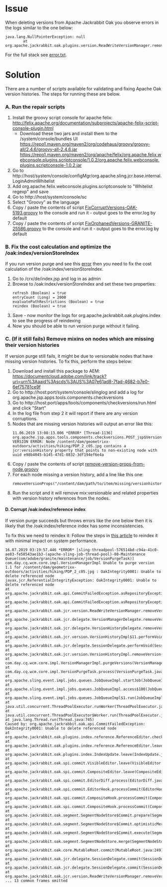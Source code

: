 # Issue
When deleting versions from Apache Jackrabbit Oak you observe errors in the logs similar to the one below:
```
java.lang.NullPointerException: null
        at org.apache.jackrabbit.oak.plugins.version.ReadWriteVersionManager.removeVersion(ReadWriteVersionManager.java:210)
```
For the full stack see [error.txt](error.txt).

# Solution
There are a number of scripts available for validating and fixing Apache Oak version histories.  The steps for running these are below.  
### A. Run the repair scripts
1. Install the groovy script console for apache felix: http://felix.apache.org/documentation/subprojects/apache-felix-script-console-plugin.html
   * Download these two jars and install them to the /system/console/bundles UI
     https://repo1.maven.org/maven2/org/codehaus/groovy/groovy-all/2.4.6/groovy-all-2.4.6.jar
     https://repo1.maven.org/maven2/org/apache/felix/org.apache.felix.webconsole.plugins.scriptconsole/1.0.2/org.apache.felix.webconsole.plugins.scriptconsole-1.0.2.jar
3. Go to  http://host/system/console/configMgr/org.apache.sling.jcr.base.internal.LoginAdminWhitelist
4. Add org.apache.felix.webconsole.plugins.scriptconsole to "Whitelist regexp" and save
5. Go to http://host/system/console/sc
6. Select "Groovy" as the language
7. Copy / paste the contents of script [FixCorruptVersions-OAK-5193.groovy](FixCorruptVersions-OAK-5193.groovy) to the console and run it - output goes to the error.log by default
8. Copy / paste the contents of script [FixOrphanedVersions-GRANITE-25586.groovy](FixOrphanedVersions-GRANITE-25586.groovy) to the console and run it - output goes to the error.log by default

### B. Fix the cost calculation and optimize the /oak:index/versionStoreIndex
If you run version purge and see this [error](purge-query-error.txt) then you need to fix the cost calculation of the /oak:index/versionStoreIndex.
1. Go to /crx/de/index.jsp and log in as admin
2. Browse to /oak:index/versionStoreIndex and set these two properties:
    ```
    refresh (Boolean) = true
    entryCount (Long) = 2000
    evaluatePathRestrictions (Boolean) = true
    reindex (Boolean) = true
    ```
3. Save - now monitor the logs for org.apache.jackrabbit.oak.plugins.index to see the progress of reindexing
4. Now you should be able to run version purge without it failing.

### C. (If it still fails) Remove mixins on nodes which are missing their version histories
If version purge still fails, it might be due to versionable nodes that have missing version histories.  To fix this, perform the steps below:
1. Download and install this package to AEM: https://documentcloud.adobe.com/link/track?uri=urn%3Aaaid%3Ascds%3AUS%3A07e61ad8-7fad-4682-b7e0-6ef75781ce9f
2. Go to http://host:port/system/console/slinglog and add a log for org.apache.jsp.apps.tools.components.checkversions
3. Go to http://host:port/apps/tools/components/checkversions/run.html and click "Start"
4. In the log file from step 2 it will report if there are any version corruptions.
5. Nodes that are missing version histories will output an error like this:
   ```
   11.06.2019 13:08:13.006 *ERROR* [Thread-1136] org.apache.jsp.apps.tools.components.checkversions.POST_jsp$VersionCheckThread VERSION ERROR: Node /content/dam/geometrixx-outdoors/activities/hiking/PDP_2_c05.jpg contains a jcr:versionHistory property that points to non-existing node with uuid e98b4045-b145-47d1-8832-3df194ef6e4a
   ```
6. Copy / paste the contents of script [remove-version-props-from-node.groovy](remove-version-props-from-node.groovy)
7. For each node missing a version history, add a line like this one:
    ```
    removeVersionProps("/content/dam/path/to/item/missing/versionhistory/example.pdf")
    ```
8. Run the script and it will remove mix:versionable and related properties with version history references from the nodes.

#### D. Corrupt /oak:index/reference index
If version purge succeeds but throws errors like the one below then it is likely that the /oak:index/reference index has some inconsistencies.

To fix this we need to reindex it:
Follow the steps in [this article](https://helpx.adobe.com/experience-manager/kb/how-to-reindex-a-synchronous-AEM-index-AEM-Oak.html) to reindex it with minimal impact on system performance.
```
16.07.2019 03:19:57.446 *ERROR* [sling-threadpool-576514bd-c94a-41c0-ae83-fe58543ae1b3-(apache-sling-job-thread-pool)-80-Maintenance Queue(com/adobe/granite/maintenance/job/VersionPurgeTask)] com.day.cq.wcm.core.impl.VersionManagerImpl Unable to purge version 1.1 for /content/dam/geometrixx-outdoors/activities/hiking/PDP_2_c05.jpg : OakIntegrity0001: Unable to delete referenced node
javax.jcr.ReferentialIntegrityException: OakIntegrity0001: Unable to delete referenced node
at org.apache.jackrabbit.oak.api.CommitFailedException.asRepositoryException(CommitFailedException.java:235)
at org.apache.jackrabbit.oak.api.CommitFailedException.asRepositoryException(CommitFailedException.java:212)
at org.apache.jackrabbit.oak.jcr.version.ReadWriteVersionManager.removeVersion(ReadWriteVersionManager.java:243)
at org.apache.jackrabbit.oak.jcr.delegate.VersionManagerDelegate.removeVersion(VersionManagerDelegate.java:226)
at org.apache.jackrabbit.oak.jcr.delegate.VersionHistoryDelegate.removeVersion(VersionHistoryDelegate.java:209)
at org.apache.jackrabbit.oak.jcr.version.VersionHistoryImpl$11.performVoid(VersionHistoryImpl.java:240)
at org.apache.jackrabbit.oak.jcr.delegate.SessionDelegate.performVoid(SessionDelegate.java:274)
at org.apache.jackrabbit.oak.jcr.version.VersionHistoryImpl.removeVersion(VersionHistoryImpl.java:236)
at com.day.cq.wcm.core.impl.VersionManagerImpl.purgeVersions(VersionManagerImpl.java:504)
at com.day.cq.wcm.core.impl.VersionPurgeTask.process(VersionPurgeTask.java:121)
at org.apache.sling.event.impl.jobs.queues.JobQueueImpl.startJob(JobQueueImpl.java:293)
at org.apache.sling.event.impl.jobs.queues.JobQueueImpl.access$100(JobQueueImpl.java:60)
at org.apache.sling.event.impl.jobs.queues.JobQueueImpl$1.run(JobQueueImpl.java:229)
at java.util.concurrent.ThreadPoolExecutor.runWorker(ThreadPoolExecutor.java:1142)
at java.util.concurrent.ThreadPoolExecutor$Worker.run(ThreadPoolExecutor.java:617)
at java.lang.Thread.run(Thread.java:745)
Caused by: org.apache.jackrabbit.oak.api.CommitFailedException: OakIntegrity0001: Unable to delete referenced node
at org.apache.jackrabbit.oak.plugins.index.reference.ReferenceEditor.checkReferentialIntegrity(ReferenceEditor.java:340)
at org.apache.jackrabbit.oak.plugins.index.reference.ReferenceEditor.leave(ReferenceEditor.java:187)
at org.apache.jackrabbit.oak.plugins.index.IndexUpdate.leave(IndexUpdate.java:329)
at org.apache.jackrabbit.oak.spi.commit.VisibleEditor.leave(VisibleEditor.java:63)
at org.apache.jackrabbit.oak.spi.commit.CompositeEditor.leave(CompositeEditor.java:74)
at org.apache.jackrabbit.oak.spi.commit.EditorDiff.process(EditorDiff.java:56)
at org.apache.jackrabbit.oak.spi.commit.EditorHook.processCommit(EditorHook.java:55)
at org.apache.jackrabbit.oak.spi.commit.CompositeHook.processCommit(CompositeHook.java:61)
at org.apache.jackrabbit.oak.spi.commit.CompositeHook.processCommit(CompositeHook.java:61)
at org.apache.jackrabbit.oak.segment.SegmentNodeStore$Commit.prepare(SegmentNodeStore.java:604)
at org.apache.jackrabbit.oak.segment.SegmentNodeStore$Commit.optimisticMerge(SegmentNodeStore.java:634)
at org.apache.jackrabbit.oak.segment.SegmentNodeStore$Commit.execute(SegmentNodeStore.java:690)
at org.apache.jackrabbit.oak.segment.SegmentNodeStore.merge(SegmentNodeStore.java:334)
at org.apache.jackrabbit.oak.core.MutableRoot.commit(MutableRoot.java:249)
at org.apache.jackrabbit.oak.jcr.delegate.SessionDelegate.commit(SessionDelegate.java:347)
at org.apache.jackrabbit.oak.jcr.delegate.SessionDelegate.commit(SessionDelegate.java:372)
at org.apache.jackrabbit.oak.jcr.version.ReadWriteVersionManager.removeVersion(ReadWriteVersionManager.java:239)
... 13 common frames omitted
```
